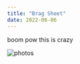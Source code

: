 ```yaml
---
title: "Brag Sheet"
date: 2022-06-06
---
```


boom pow this is crazy

![photos](https://user-images.githubusercontent.com/106985623/172203353-3fd037a8-e2a6-42f5-a0e9-3c67f10ab963.jpg)
